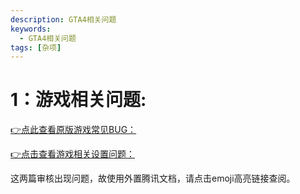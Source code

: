 ```yaml
---
description: GTA4相关问题
keywords:
  - GTA4相关问题
tags: [杂项]
---
```


# 1：游戏相关问题:

[👉点此查看原版游戏常见BUG：](https://docs.qq.com/doc/p/96d6b9b4160c54c355ad4e8eaf8326f8dda0f641)

[👉点击查看游戏相关设置问题：](https://docs.qq.com/doc/p/750f1b2a24230a047c081bbcb5bcc7ef7e0b74de?&u=acfc487fae9742b1b3732b32c13210ba)
    

这两篇审核出现问题，故使用外置腾讯文档，请点击emoji高亮链接查阅。

   
   
